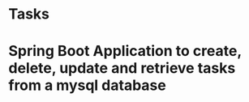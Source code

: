 # Tasks 
# Spring Boot Application to create, delete, update and retrieve tasks from a mysql database
